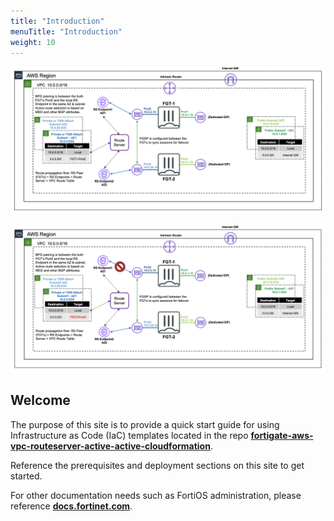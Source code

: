 ```yaml
---
title: "Introduction"
menuTitle: "Introduction"
weight: 10
---
```


![Example Diagram](fgts-vpc-rs1.png)

![Example Diagram](fgts-vpc-rs2.png)

## Welcome

The purpose of this site is to provide a quick start guide for using Infrastructure as Code (IaC) templates located in the repo [**fortigate-aws-vpc-routeserver-active-active-cloudformation**](https://github.com/FortinetCloudCSE/fortigate-aws-vpc-routeserver-active-active-cloudformation).

Reference the prerequisites and deployment sections on this site to get started.

For other documentation needs such as FortiOS administration, please reference [**docs.fortinet.com**](https://docs.fortinet.com/). 
